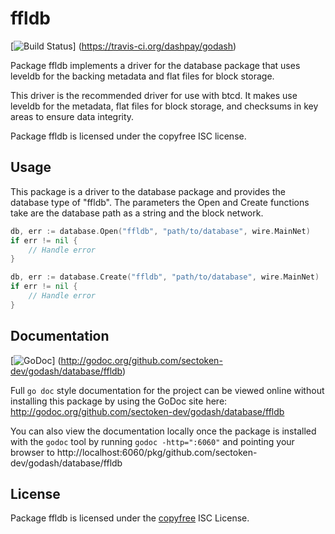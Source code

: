 ffldb
=====

[![Build Status](https://travis-ci.org/dashpay/godash.png?branch=master)]
(https://travis-ci.org/dashpay/godash)

Package ffldb implements a driver for the database package that uses leveldb for
the backing metadata and flat files for block storage.

This driver is the recommended driver for use with btcd.  It makes use leveldb
for the metadata, flat files for block storage, and checksums in key areas to
ensure data integrity.

Package ffldb is licensed under the copyfree ISC license.

## Usage

This package is a driver to the database package and provides the database type
of "ffldb".  The parameters the Open and Create functions take are the
database path as a string and the block network.

```Go
db, err := database.Open("ffldb", "path/to/database", wire.MainNet)
if err != nil {
	// Handle error
}
```

```Go
db, err := database.Create("ffldb", "path/to/database", wire.MainNet)
if err != nil {
	// Handle error
}
```

## Documentation

[![GoDoc](https://godoc.org/github.com/sectoken-dev/godash/database/ffldb?status.png)]
(http://godoc.org/github.com/sectoken-dev/godash/database/ffldb)

Full `go doc` style documentation for the project can be viewed online without
installing this package by using the GoDoc site here:
http://godoc.org/github.com/sectoken-dev/godash/database/ffldb

You can also view the documentation locally once the package is installed with
the `godoc` tool by running `godoc -http=":6060"` and pointing your browser to
http://localhost:6060/pkg/github.com/sectoken-dev/godash/database/ffldb

## License

Package ffldb is licensed under the [copyfree](http://copyfree.org) ISC
License.
